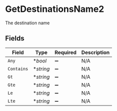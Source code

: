 # GetDestinationsName2

The destination name


## Fields

| Field              | Type               | Required           | Description        |
| ------------------ | ------------------ | ------------------ | ------------------ |
| `Any`              | **bool*            | :heavy_minus_sign: | N/A                |
| `Contains`         | **string*          | :heavy_minus_sign: | N/A                |
| `Gt`               | **string*          | :heavy_minus_sign: | N/A                |
| `Gte`              | **string*          | :heavy_minus_sign: | N/A                |
| `Le`               | **string*          | :heavy_minus_sign: | N/A                |
| `Lte`              | **string*          | :heavy_minus_sign: | N/A                |